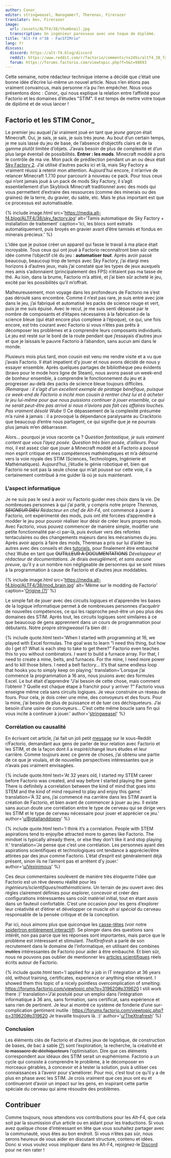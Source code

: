 ```yaml
---
author: Conor_
editor: stringweasel, Nanogamer7, Therenas, Firerazer
translator: bev, Firerazer
image:
  url: /assets/ALTF4/38/thumbnail.jpg
  transcription: Un ingénieur paresseux avec une toque de diplômé.
title: "Alt-F4 n°38 - FacSTIMrio"
lang: fr
discuss:
  discord: https://alt-f4.blog/discord
  reddit: https://www.reddit.com/r/factorio/comments/ns245s/altf4_38_facstemrio/
  forum: https://forums.factorio.com/viewtopic.php?f=5&t=98693
---
```


Cette semaine, notre rédacteur technique interne a décidé que c’était une bonne idée d’écrire lui-même un nouvel article. Nous n’en étions pas vraiment convaincus, mais personne n’a pu l’en empêcher. Nous vous présentons donc : *Conor_* qui nous explique la relation entre l’affinité pour Factorio et les domaines d’études "STIM". Il est temps de mettre votre toque de diplômé et de vous lancer !

## Factorio et les STIM <author>Conor_</author>

Le premier jeu auquel j’ai vraiment joué en tant que *jeune garçon* était Minecraft. Oui, je sais, je sais, je suis très jeune. Au bout d’un certain temps, je me suis lassé du jeu de base, de l’absence d’objectifs clairs et de la gamme plutôt limitée d’objets. J’avais besoin de plus de complexité et d’un plus large éventail de possibilités. **Entrer : les mods**. Minecraft moddé a pris le contrôle de ma vie.  Mon pack de prédilection pendant un an ou deux était [Sky Factory 2](https://atlauncher.com/pack/skyfactory). J’ai utilisé d’autres packs ici et là, mais Sky Factory a vraiment réussi à retenir mon attention. Aujourd’hui encore, il m’arrive de relancer Minecraft 1.7.10 pour parcourir à nouveau ce pack. Pour tous ceux qui n’ont jamais joué à un pack de mods Sky Factory, il s’agit essentiellement d’un Skyblock Minecraft traditionnel avec des mods qui vous permettent d’extraire des ressources (comme des minerais ou des graines) de la terre, du gravier, du sable, etc. Mais le plus important est que ce processus est automatisable.

{% include image.html src='https://media.alt-f4.blog/ALTF4/38/sky_factory.jpg' alt='Tamis automatique de Sky Factory + installation de traitement' caption='Ici, les blocs sont extraits automatiquement, puis broyés en gravier avant d’être tamisés et fondus en minerais précieux.' %}

L’idée que je puisse créer un appareil qui fasse le travail à ma place était incroyable. Tous ceux qui ont joué à Factorio reconnaîtront bien sûr cette idée comme l’objectif clé du jeu : **automatiser *tout***. Après avoir passé beaucoup, beaucoup trop de temps avec Sky Factory, j’ai élargi mes horizons à d’autres jeux, mais j’ai constaté que les types de jeux auxquels mes amis s’adonnaient (principalement des FPS) n’étaient pas ma tasse de thé. Au loin, dans la brume, Factorio m’a attiré, et j’ai bien sûr acheté le jeu, excité par les possibilités qu’il m’offrait.

Malheureusement, mon voyage dans les profondeurs de Factorio ne s’est pas déroulé sans encombre. Comme il n’est pas rare, je suis entré avec joie dans le jeu, j’ai fabriqué et automatisé les packs de science rouge et vert, puis je me suis épuisé. Avec le recul, je me suis senti dépassé par le nombre de composants et d’étapes nécessaires à la fabrication de la science bleue (qui était encore plus complexe à l’époque), ce qui, une fois encore, est très courant avec Factorio si vous n’êtes pas prêts à décomposer les problèmes et à comprendre leurs composants individuels. Le jeu est resté sur le bord de la route pendant que j’essayais d’autres jeux et que je laissais le pauvre Factorio à l’abandon, sans aucun ami dans le monde.

Plusieurs mois plus tard, mon cousin est venu me rendre visite et a vu que j’avais Factorio. Il était impatient d’y jouer et nous avons décidé de nous y essayer ensemble. Après quelques partages de bibliothèque peu évidents (bravo pour le mode hors ligne de Steam), nous avons passé un week-end de bonheur ensemble, à comprendre le fonctionnement du jeu et à progresser au-delà des packs de science bleue toujours difficiles. *(Remarque : il s’agit d’un excellent exemple de piratage bénéfique, puisque ce week-end de Factorio a incité mon cousin à rentrer chez lui et à acheter le jeu lui-même pour que nous puissions continuer à jouer ensemble, ce qui ne serait peut-être pas arrivé si nous n’avions pas fait ces affaires louches. Pas vraiment désolé Wube !)* Ce dépassement de la complexité présumée m’a ruiné à jamais : il a provoqué la dépendance paralysante au Cracktorio que beaucoup d’entre nous partagent, ce qui signifie que je ne pourrais plus jamais m’en débarrasser.

Alors... pourquoi je vous raconte ça ? *Question fantastique, je suis vraiment content que vous l’ayez posée. Question très bien posée, d’ailleurs.* Pour moi, il est assez clair que jouer à Minecraft moddé et à Factorio a poussé mon esprit critique et mes compétences mathématiques et m’a détourné vers la voie royale des STIM (Sciences, Technologies, Ingénierie et Mathématiques). Aujourd’hui, j’étudie le génie robotique et, bien que Factorio ne soit pas la seule chose qui m’ait poussé sur cette voie, il a certainement contribué à me guider là où je suis maintenant.

### L’aspect informatique

Je ne suis pas le seul à avoir vu Factorio guider mes choix dans la vie. De nombreuses personnes à qui j’ai parlé, y compris notre propre *Therenas, ~~SEIGNEUR DIEU~~ Rédacteur en chef de Alt-F4*, ont commencé à jouer à Factorio, ont expérimenté des mods, puis ont été forcées d’apprendre à modder le jeu pour pouvoir réaliser leur désir de créer leurs propres mods.  Avec Factorio, vous pouvez commencer de manière simple, modifier une petite fonctionnalité par-ci par-là, puis évoluer vers des refontes tentaculaires ou des changements majeurs dans les mécanismes du jeu. Après avoir appris à faire des mods, Therenas a pris sur lui d’aider les autres avec des conseils et des [tutoriels](https://github.com/ClaudeMetz/UntitledGuiGuide/wiki), pour finalement être embauché chez Wube en tant que ~~OUTILLEUR À DOCUMENTATIONS~~ *Développeur et rédacteur de documentations*. Je dirais *aveuglément, et sans aucune preuve*, qu’il y a un nombre non négligeable de personnes qui se sont mises à la programmation à cause de Factorio et d’autres jeux moddables.

{% include image.html src='https://media.alt-f4.blog/ALTF4/38/mod_brain.jpg' alt='Mème sur le modding de Factorio' caption='<a href="https://discord.com/channels/139677590393716737/306402592265732098/672169819696791582">Origine (?)</a>' %}

Le simple fait de jouer avec des circuits logiques et d’apprendre les bases de la logique informatique permet à de nombreuses personnes d’acquérir de nouvelles compétences, ce qui les rapproche peut-être un peu plus des domaines des STIM. Après tout, les circuits logiques sont similaires à ce que beaucoup de gens apprennent dans un cours de programmation pour débutants. Notre propre *stringweasel* l’a bien dit :

{% include quote.html text='When I started with programming at 16, we played with Excel formulas. The goal was to learn “I need this thing, but how do I get it? What is each step to take to get there?” Factorio even teaches this to you without combinators. I want to build a furnace array. For that, I need to create a mine, belts, and furnaces. For the mine, I need more power and to kill those biters. I need a belt factory... It’s that same endless loop that hooks you to simply keep on playing.' translation='Lorsque j’ai commencé la programmation à 16 ans, nous jouions avec des formules Excel. Le but était d’apprendre “J’ai besoin de cette chose, mais comment l’obtenir ? Quelle est chaque étape à franchir pour y arriver ?” Factorio vous enseigne même cela sans circuits logiques. Je veux construire un réseau de fours. Pour cela, je dois créer une mine, des convoyeurs et des fours. Pour la mine, j’ai besoin de plus de puissance et de tuer ces déchiqueteurs. J’ai besoin d’une usine de convoyeurs... C’est cette même boucle sans fin qui vous incite à continuer à jouer.' author='<a href="https://github.com/AlternativeFFFF/Alt-F4/pull/492#discussion_r641456118">stringweasel</a>' %}

### Corrélation ou causalité

En écrivant cet article, j’ai fait un joli petit [message](https://www.reddit.com/r/factorio/comments/n8gpes/factorio_and_stem_careers/) sur le sous-Reddit r/Factorio, demandant aux gens de parler de leur relation avec Factorio et les STIM, et de la façon dont il a inspiré/changé leurs études et leur carrière. Comme toujours avec ce genre de choses, j’ai obtenu une partie de ce que je voulais, et de nouvelles perspectives intéressantes que je n’avais pas vraiment envisagées.

{% include quote.html text='At 32 years old, I started my STEM career before Factorio was created, and way before I started playing the game. There is definitely a correlation between the kind of mind that goes into STEM and the kind of mind required to play and enjoy this game.' translation='À 32 ans, j’ai commencé ma carrière dans les STIM avant la création de Factorio, et bien avant de commencer à jouer au jeu. Il existe sans aucun doute une corrélation entre le type de cerveau qui se dirige vers les STIM et le type de cerveau nécessaire pour jouer et apprécier ce jeu.' author='<a href="https://www.reddit.com/r/factorio/comments/n8gpes/factorio_and_stem_careers/gxiwjwy?utm_source=share&utm_medium=web2x&context=3">u/Bigtallanddopey</a>' %}

{% include quote.html text='I think it’s a correlation. People with STEM aspirations tend to enjoy/be attracted more to games like Factorio. The mindset is typically already there, or else they don’t like it and stop playing it.' translation='Je pense que c’est une corrélation. Les personnes ayant des aspirations scientifiques et technologiques ont tendance à apprécier/être attirées par des jeux comme Factorio. L’état d’esprit est généralement déjà présent, sinon ils ne l’aiment pas et arrêtent d’y jouer.' author='<a href="https://www.reddit.com/r/factorio/comments/n8gpes/factorio_and_stem_careers/gxif1dj?utm_source=share&utm_medium=web2x&context=3">u/Vexinimous</a>' %}

Ces deux commentaires soulèvent de manière très éloquente l’idée que Factorio est un rêve devenu réalité pour les *ingénieurs/scientifiques/mathématiciens*. Un terrain de jeu ouvert avec des règles clairement définies pour explorer, concevoir et créer des configurations intéressantes sans coût matériel initial, tout en étant assis dans un fauteuil confortable. C’est une occasion pour les gens d’explorer leur créativité et d’étirer et développer ce muscle *oh si spécial* du cerveau responsable de la pensée critique et de la conception.

Par ici, nous aimons plus que quiconque les [casse-têtes](https://xkcd.com/356/) (voir notre [spidertron entièrement interactif](https://alt-f4.blog/fr/ALTF4-12/#cr%C3%A9er-un-spidertron-pour-internet-xthexder)). Se plonger dans des questions sans intérêt, non pas parce que les réponses sont importantes, mais parce que le problème est intéressant et stimulant. *TheXtrafresh* a parlé de son recrutement dans le domaine de l’informatique, en utilisant des combines ~~inutiles~~ intéressantes de Factorio pour aider à être embauché. Et bien sûr, nous ne pouvons pas oublier de mentionner les [articles scientifiques](https://arxiv.org/abs/2102.04871) réels écrits autour de Factorio.

{% include quote.html text='I applied for a job in IT integration at 36 years old, without training, certificates, experience or anything else relevant. I showed them this topic of a nicely pointless overcomplication of smelting: <a href="https://forums.factorio.com/viewtopic.php?p=319620#p319620">https://forums.factorio.com/viewtopic.php?p=319620#p319620</a> I still work there :)' translation='J’ai postulé pour un emploi dans l’intégration informatique à 36 ans, sans formation, sans certificat, sans expérience et sans rien de pertinent. Je leur ai montré ce système de fonderie d’une sur-complication gentiment inutile : <a href="https://forums.factorio.com/viewtopic.php?p=319620#p319620">https://forums.factorio.com/viewtopic.php?p=319620#p319620</a> Je travaille toujours là. :)' author='<a href="https://www.reddit.com/r/factorio/comments/n8gpes/factorio_and_stem_careers/gxj9g1x?utm_source=share&utm_medium=web2x&context=3">u/TheXtrafresh</a>' %}

### Conclusion

Les éléments clés de Factorio et d’autres jeux de logistique, de construction de bases, de bac à sable [(?)](https://www.reddit.com/r/factorio/comments/9z8x5m/does_factorio_merit_the_creation_of_a_new/) sont l’exploration, la recherche, la créativité et ~~le massacre de déchiqueteurs~~ l’optimisation. Dire que ces éléments correspondent aux idéaux des STIM serait un euphémisme. Factorio a un cycle qui consiste à comprendre le problème, à le décomposer en morceaux gérables, à concevoir et à tester la solution, puis à utiliser ces connaissances à l’avenir pour s’améliorer. Pour moi, c’est tout ce qu’il y a de plus en phase avec les STIM. Je crois vraiment que ces jeux ont eu et continueront d’avoir un impact sur les gens, en inspirant cette partie spéciale du cerveau qui aime résoudre des problèmes.

## Contribuer

Comme toujours, nous attendons vos contributions pour les Alt-F4, que cela soit par la soumission d’un article ou en aidant pour les traductions. Si vous avez quelque chose d’intéressant en tête que vous souhaitez partager avec la communauté, vous êtes au bon endroit. Si vous n’êtes pas sûr, nous serons heureux de vous aider en discutant structure, contenu et idées. Donc si vous voulez vous impliquer dans les Alt-F4, rejoignez-le [Discord](https://alt-f4.blog/discord) pour ne rien rater !
